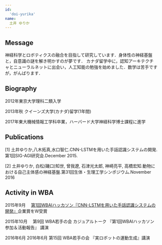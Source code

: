 ```yaml
---
id:
  'doi-yurika'
name:
  土井 ゆりか
---
```



## Message
神経科学とロボティクスの融合を目指して研究しています．身体性の神経基盤と，自意識の謎を解き明かすのが夢です．
カナダ留学中に，認知アーキテクチャとニューラルネットに出会い，人工知能の勉強を始めました．数学は苦手ですが，がんばります．


## Biography

2012年東京大学理科二類入学

2013年秋 クイーンズ大学(カナダ)留学(1年間)

2017年東大機械情報工学科卒業，ハーバード大学神経科学博士課程に進学


## Publications

[1] 土井ゆりか,八木拓真,水口智仁.CNN-LSTMを用いた手話認識システムの開発.第1回SIG-AGI研究会.December 2015.

[2] 土井ゆりか, 白松(磯口)知世, 曾我遼, 石津光太郎, 神崎亮平, 高橋宏知.動物における自己主体感の神経基盤.第31回生体・生理工学シンポジウム.November 2016


## Activity in WBA

2015年9月　 [第1回WBAIハッカソン『CNN-LSTMを用いた手話認識システムの開発』](http://wbawakate.jp/posts/events/%E7%AC%AC1%E5%9B%9Ewbai%E3%83%8F%E3%83%83%E3%82%AB%E3%82%BD%E3%83%B3%E6%B4%BB%E5%8B%95%E5%A0%B1%E5%91%8A/)企業賞をW受賞

2015年10月　 第9回 WBA若手の会  カジュアルトーク 『第1回WBAIハッカソン 参加＆活動報告』 講演

2016年6月 2016年6月 第15回 WBA若手の会 『実ロボットの運動生成』講演
